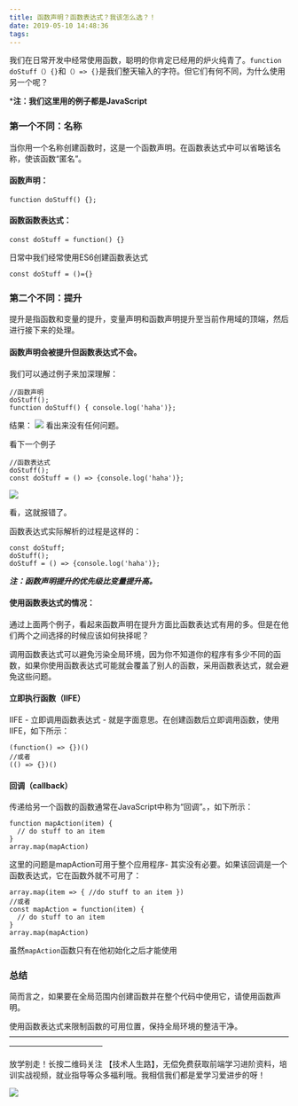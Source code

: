 ```yaml
---
title: 函数声明？函数表达式？我该怎么选？！
date: 2019-05-10 14:48:36
tags:
---
```

我们在日常开发中经常使用函数，聪明的你肯定已经用的炉火纯青了。```function doStuff（）{}```和```（）=> {}```是我们整天输入的字符。但它们有何不同，为什么使用另一个呢？

***注：我们这里用的例子都是JavaScript**

### 第一个不同：名称
当你用一个名称创建函数时，这是一个函数声明。在函数表达式中可以省略该名称，使该函数“匿名”。
#### 函数声明：
`function doStuff() {};`
#### 函数函数表达式：

`const doStuff = function() {}`

日常中我们经常使用ES6创建函数表达式

`const doStuff = ()={}`

### 第二个不同：提升
提升是指函数和变量的提升，变量声明和函数声明提升至当前作用域的顶端，然后进行接下来的处理。

#### 函数声明会被提升但函数表达式不会。

我们可以通过例子来加深理解：
```
//函数声明
doStuff();
function doStuff() { console.log('haha')};
```
结果：
![](https://user-gold-cdn.xitu.io/2019/5/10/16aa030f3dd7cd09?w=361&h=103&f=png&s=5972)
看出来没有任何问题。

看下一个例子
```
//函数表达式
doStuff();
const doStuff = () => {console.log('haha')};
```

![](https://user-gold-cdn.xitu.io/2019/5/10/16aa0341887f5f31?w=439&h=122&f=png&s=9366)

看，这就报错了。

函数表达式实际解析的过程是这样的：
```
const doStuff;
doStuff();
doStuff = () => {console.log('haha')};
```
***注：函数声明提升的优先级比变量提升高。***


#### 使用函数表达式的情况：
通过上面两个例子，看起来函数声明在提升方面比函数表达式有用的多。但是在他们两个之间选择的时候应该如何抉择呢？

调用函数表达式可以避免污染全局环境，因为你不知道你的程序有多少不同的函数，如果你使用函数表达式可能就会覆盖了别人的函数，采用函数表达式，就会避免这些问题。

#### 立即执行函数（IIFE）
IIFE - 立即调用函数表达式 - 就是字面意思。在创建函数后立即调用函数，使用IIFE，如下所示：
```
(function() => {})()
//或者
(() => {})()
```
#### 回调（callback）
传递给另一个函数的函数通常在JavaScript中称为“回调”。，如下所示：
```
function mapAction(item) {
  // do stuff to an item
}
array.map(mapAction)
```
这里的问题是mapAction可用于整个应用程序- 其实没有必要。如果该回调是一个函数表达式，它在函数外就不可用了：
```
array.map(item => { //do stuff to an item })
//或者
const mapAction = function(item) {
  // do stuff to an item
}
array.map(mapAction)
```
虽然`mapAction`函数只有在他初始化之后才能使用

### 总结
简而言之，如果要在全局范围内创建函数并在整个代码中使用它，请使用函数声明。

使用函数表达式来限制函数的可用位置，保持全局环境的整洁干净。
————————————————————————————————————————————————

放学别走！长按二维码关注 【技术人生路】，无偿免费获取前端学习进阶资料，培训实战视频，就业指导等众多福利哦。我相信我们都是爱学习爱进步的呀！

![](https://user-gold-cdn.xitu.io/2019/5/10/16aa05e97ba82933?w=258&h=258&f=jpeg&s=28158)